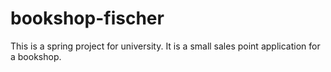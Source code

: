 bookshop-fischer
================

This is a spring project for university. It is a small sales point application for a bookshop.

